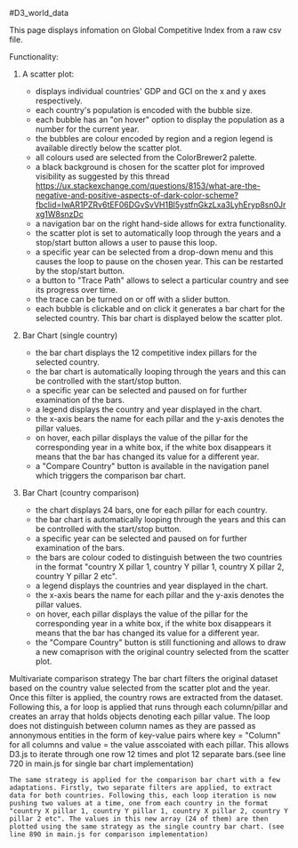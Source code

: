 #D3_world_data
 
 This page displays infomation on Global Competitive Index from a raw csv file.
 
 Functionality:
 1. A scatter plot:
 	- displays individual countries' GDP and GCI on the x and y axes respectively.
	- each country's population is encoded with the bubble size.
	- each bubble has an "on hover" option to display the population as a number for the current year.
	- the bubbles are colour encoded by region and a region legend is available directly below the scatter plot.
	- all colours used are selected from the ColorBrewer2 palette.
	- a black background is chosen for the scatter plot for improved visibility as suggested by this thread            https://ux.stackexchange.com/questions/8153/what-are-the-negative-and-positive-aspects-of-dark-color-scheme?fbclid=IwAR1PZRv6tEF06DGvSvVH1Bl5ystfnGkzLxa3LyhEryp8sn0Jrxg1W8snzDc
	- a navigation bar on the right hand-side allows for extra functionality.
	- the scatter plot is set to automatically loop through the years and a stop/start button allows a user to pause this loop.
	- a specific year can be selected from a drop-down menu and this causes the loop to pause on the chosen year. This can be restarted by the stop/start button.
	- a button to "Trace Path" allows to select a particular country and see its progress over time.
	- the trace can be turned on or off with a slider button.
	- each bubble is clickable and on click it generates a bar chart for the selected country. This bar chart is displayed below the scatter plot.
	
2. Bar Chart (single country)
	- the bar chart displays the 12 competitive index pillars for the selected country.
	- the bar chart is automatically looping through the years and this can be controlled with the start/stop button.
	- a specific year can be selected and paused on for further examination of the bars.
	- a legend displays the country and year displayed in the chart.
	- the x-axis bears the name for each pillar and the y-axis denotes the pillar values.
	- on hover, each pillar displays the value of the pillar for the corresponding year in a white box, if the white box disappears it means that the bar has changed its value for a different year.
	- a "Compare Country" button is available in the navigation panel which triggers the comparison bar chart.
	
3. Bar Chart (country comparison)
	- the chart displays 24 bars, one for each pillar for each country.
	- the bar chart is automatically looping through the years and this can be controlled with the start/stop button.
	- a specific year can be selected and paused on for further examination of the bars.
	- the bars are colour coded to distinguish between the two countries in the format "country X pillar 1, country Y pillar 1, country X pillar 2, country Y pillar 2 etc".
	- a legend displays the countries and year displayed in the chart.
	- the x-axis bears the name for each pillar and the y-axis denotes the pillar values.
	- on hover, each pillar displays the value of the pillar for the corresponding year in a white box, if the white box disappears it means that the bar has changed its value for a different year.
	- the "Compare Country" button is still functioning and allows to draw a new comaprison with the original country selected from the scatter plot.
    
    
Multivariate comparison strategy
    The bar chart filters the original dataset based on the country value selected from the scatter plot and the year. Once this filter is applied, the country rows are extracted from the dataset. Following this, a for loop is applied that runs through each column/pillar and creates an array that holds objects denoting each pillar value. The loop does not distinguish between column names as they are passed as annonymous entities in the form of key-value pairs where key = "Column" for all columns and value = the value asscoiated with each pillar. This allows D3.js to iterate through one row 12 times and plot 12 separate bars.(see line 720 in main.js for single bar chart implementation)
    
    The same strategy is applied for the comparison bar chart with a few adaptations. Firstly, two separate filters are applied, to extract data for both countries. Following this, each loop iteration is now pushing two values at a time, one from each country in the format "country X pillar 1, country Y pillar 1, country X pillar 2, country Y pillar 2 etc". The values in this new array (24 of them) are then plotted using the same strategy as the single country bar chart. (see line 890 in main.js for comparison implementation)
    
    
